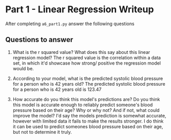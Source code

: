 # Part 1 - Linear Regression Writeup

After completing `a6_part1.py` answer the following questions

## Questions to answer

1. What is the r squared value?  What does this say about this linear regression model? 
The r squared value is the correlation within  a data set, in which it'd showcase how strong/ positive the regression model would be. 

2. According to your model, what is the predicted systolic blood pressure for a person who is 42 years old?
 The predicted systolic blood pressure for a person who is 42 years old is 123.47 

3. How accurate do you think this model's predictions are?  Do you think this model is accurate enough to reliably predict someone's blood pressure based on their age?  Why or why not?  And if not, what could improve the model? 
I'd say the models prediction is somewhat accurate, however with limited data it fails to make the results stronger. I do think it can be used to predict someones blood pressure based on their age, but not to determine it truly. 